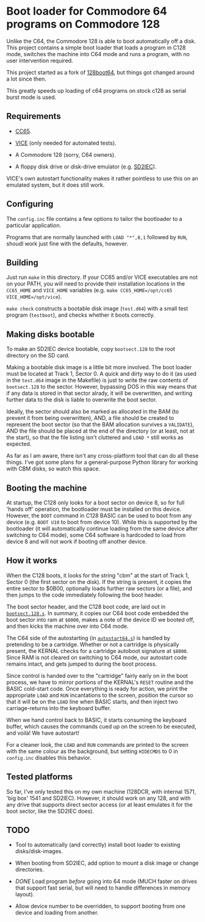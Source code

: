 # Boot loader for Commodore 64 programs on Commodore 128

Unlike the C64, the Commodore 128 is able to boot automatically off a disk. This project contains a simple boot loader that loads a program in C128 mode, switches the machine into C64 mode and runs a program, with no user intervention required.

This project started as a fork of [128boot64](https://github.com/rhalkyard/128boot64), 
but things got changed around a lot since then.

This greatly speeds up loading of c64 programs on stock c128 as serial burst mode is used.


## Requirements

- [CC65](https://cc65.github.io).

- [VICE](http://vice-emu.sourceforge.net) (only needed for automated tests).

- A Commodore 128 (sorry, C64 owners).

- A floppy disk drive or disk-drive emulator (e.g.
  [SD2IEC](https://www.c64-wiki.com/wiki/SD2IEC)).

VICE's own autostart functionality makes it rather pointless to use this on an
emulated system, but it does still work.

## Configuring

The `config.inc` file contains a few options to tailor the bootloader to a
particular application.

Programs that are normally launched with `LOAD "*",8,1` followed by `RUN`,
shoudl work just fine with the defaults, however.

## Building

Just run `make` in this directory. If your CC65 and/or VICE executables are not
on your PATH, you will need to provide their installation locations in the
`CC65_HOME` and `VICE_HOME` variables (e.g. `make CC65_HOME=/opt/cc65
VICE_HOME=/opt/vice`).

`make check` constructs a bootable disk image (`test.d64`) with a small test
program (`testboot`), and checks whether it boots correctly.

## Making disks bootable

To make an SD2IEC device bootable, copy `bootsect.128` to the root directory on
the SD card.

Making a bootable disk image is a little bit more involved. The boot loader must
be located at Track 1, Sector 0. A quick and dirty way to do it (as used in the
`test.d64` image in the Makefile) is just to write the raw contents of
`bootsect.128` to the sector. However, bypassing DOS in this way means that if
any data is stored in that sector alrady, it will be overwritten, and writing
further data to the disk is liable to overwrite the boot sector.

Ideally, the sector should also be marked as allocated in the BAM (to prevent it
from being overwritten), AND, a file should be created to represent the boot
sector (so that the BAM allocation survives a `VALIDATE`), AND the file should be
placed at the end of the directory (or at least, not at the start), so that the
file listing isn't cluttered and `LOAD *` still works as expected.

As far as I am aware, there isn't any cross-platform tool that can do all these
things. I've got some plans for a general-purpose Python library for working
with CBM disks, so watch this space.

## Booting the machine

At startup, the C128 only looks for a boot sector on device 8, so for full
'hands off' operation, the bootloader must be installed on this device. However,
the `BOOT` command in C128 BASIC can be used to boot from any device (e.g. `BOOT
U10` to boot from device 10). While this is supported by the bootloader (it will
automatically continue loading from the same device after switching to C64
mode), some C64 software is hardcoded to load from device 8 and will not work if
booting off another device.

## How it works

When the C128 boots, it looks for the string "cbm" at the start of Track 1,
Sector 0 (the first sector on the disk). If the string is present, it copies the
entire sector to $0B00, optionally loads further raw sectors (or a file), and
then jumps to the code immediately following the boot header.

The boot sector header, and the C128 boot code, are laid out in
[`bootsect.128.s`](bootsect.128.s). In summary, it copies our C64 boot code
embedded the boot sector into ram at `$8000`, makes a note of the device ID we
booted off, and then kicks the machine over into C64 mode.

The C64 side of the autostarting (in [`autostart64.s`](autostart64.s)) is
handled by pretending to be a cartridge. Whether or not a cartridge is
physically present, the KERNAL checks for a cartridge autoboot signature at
`$8000`. Since RAM is not cleared on switching to C64 mode, our autostart code
remains intact, and gets jumped to during the boot process.

Since control is handed over to the "cartridge" fairly early on in the boot
process, we have to mirror portions of the KERNAL's `RESET` routine and the
BASIC cold-start code. Once everything is ready for action, we print the
appropriate `LOAD` and `RUN` incantations to the screen, position the cursor so
that it will be on the `LOAD` line when BASIC starts, and then inject two
carriage-returns into the keyboard buffer.

When we hand control back to BASIC, it starts consuming the keyboard buffer,
which causes the commands cued up on the screen to be executed, and voilà! We
have autostart!

For a cleaner look, the `LOAD` and `RUN` commands are printed to the screen with
the same colour as the background, but setting `HIDECMDS` to 0 in `config.inc`
disables this behavior.

## Tested platforms

So far, I've only tested this on my own machine (128DCR, with internal 1571,
'big box' 1541 and SD2IEC). However, it should work on any 128, and with any
drive that supports direct sector access (or at least emulates it for the boot
sector, like the SD2IEC does).

## TODO

- Tool to automatically (and correctly) install boot loader to existing
  disks/disk-images.

- When booting from SD2IEC, add option to mount a disk image or change
  directories.

- *DONE* Load program *before* going into 64 mode (MUCH faster on drives that support
  fast serial, but will need to handle differences in memory layout).

- Allow device number to be overridden, to support booting from one device and
  loading from another.
